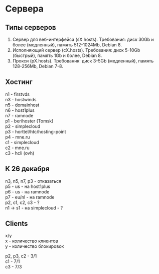 Сервера
=======

Типы серверов
-------------
1. Сервер для веб-интерфейса (sX.hosts). Требования: диск 30Gb и более (медленный), память 512-1024Mb, Debian 8.
2. Исполняющий сервер (cX.hosts). Требования: диск 5-10Gb (быстрый), память 1Gb и более, Debian 8.
3. Прокси (pX.hosts). Требования: диск 3-5Gb (медленный), память 128-256Mb, Debian 7-8.

Хостинг
-------
n1 - firstvds  
n3 - hostwinds  
n5 - domainhost  
n6 - host1plus  
n7 - ramnode  
p1 - berihoster (Tomsk)  
p2 - simplecloud  
p3 - horttel/htc/hosting-point  
p4 - mne.ru  
c1 - simplecloud  
c2 - mne.ru  
c3 - hcli (ovh)  

К 26 декабря
------------
n3, n5, n7, p3 - отказаться  
p5 - us - на host1plus  
p6 - us - на ramnode  
p7 - eu/nl - на ramnode  
p2, c1, c2, c3 - ?  
n1 -> s1 - на simplecloud - ?  

Clients
-------
x/y  
x - количество клиентов  
y - количество блокировок  

p2, p3, c2 - 3/1  
c1 - 7/1  
c3 - 7/3  
